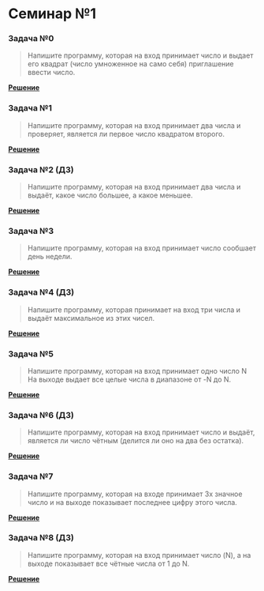 # Семинар №1 #
### Задача №0 ###
> Напишите программу, которая на вход принимает число и выдает его квадрат (число умноженное на само себя) приглашение ввести число.

[**Решение**](https://github.com/Deniffler/G3841/tree/main/Sem1Task0)
### Задача №1 ###
> Напишите программу, которая на вход принимает два числа и проверяет, является ли первое число квадратом второго.

[**Решение**](https://github.com/Deniffler/G3841/tree/main/Sem1Task1)
### Задача №2 (ДЗ) ###
> Напишите программу, которая на вход принимает два числа и выдаёт, какое число большее, а какое меньшее.

[**Решение**](https://github.com/Deniffler/G3841/tree/main/Sem1Task2)
### Задача №3 ###
> Напишите программу, которая на вход принимает число сообшает день недели.

[**Решение**](https://github.com/Deniffler/G3841/tree/main/Sem1Task3)
### Задача №4 (ДЗ) ###
> Напишите программу, которая принимает на вход три числа и выдаёт максимальное из этих чисел.

[**Решение**](https://github.com/Deniffler/G3841/tree/main/Sem1Task4)
### Задача №5 ###
> Напишите программу, которая на вход принимает одно число N На выходе выдает все целые числа в диапазоне от -N до N.

[**Решение**](https://github.com/Deniffler/G3841/tree/main/Sem1Task5)
### Задача №6 (ДЗ) ###
> Напишите программу, которая на вход принимает число и выдаёт, является ли число чётным (делится ли оно на два без остатка).

[**Решение**](https://github.com/Deniffler/G3841/tree/main/Sem1Task6)
### Задача №7 ###
> Напишите программу, которая на входе принимает 3х значное число и на выходе показывает последнее цифру этого числа.

[**Решение**](https://github.com/Deniffler/G3841/tree/main/Sem1Task7)
### Задача №8 (ДЗ) ###
> Напишите программу, которая на вход принимает число (N), а на выходе показывает все чётные числа от 1 до N.

[**Решение**](https://github.com/Deniffler/G3841/tree/main/Sem1Task8)
